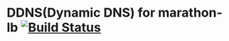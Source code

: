 # DDNS(Dynamic DNS) for marathon-lb [![Build Status](https://travis-ci.org/mrkm4ntr/marathon-lb-ddns.svg?branch=master)](https://travis-ci.org/mrkm4ntr/marathon-lb-ddns)
